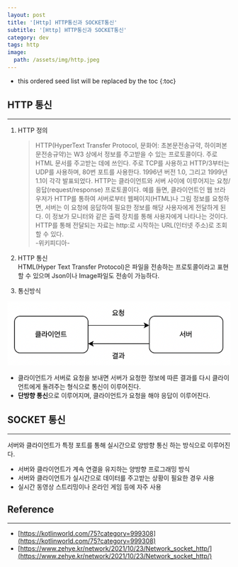 ```yaml
---
layout: post
title: '[Http] HTTP통신과 SOCKET통신'
subtitle: '[Http] HTTP통신과 SOCKET통신'
category: dev
tags: http
image:
  path: /assets/img/http.jpeg
---
```


<!-- prettier-ignore -->
* this ordered seed list will be replaced by the toc 
{:toc}

## HTTP 통신

---

1. HTTP 정의

   > HTTP(HyperText Transfer Protocol, 문화어: 초본문전송규약, 하이퍼본문전송규약)는 W3 상에서 정보를 주고받을 수 있는 프로토콜이다. 주로 HTML 문서를 주고받는 데에 쓰인다. 주로 TCP를 사용하고 HTTP/3부터는 UDP를 사용하며, 80번 포트를 사용한다. 1996년 버전 1.0, 그리고 1999년 1.1이 각각 발표되었다.
   > HTTP는 클라이언트와 서버 사이에 이루어지는 요청/응답(request/response) 프로토콜이다. 예를 들면, 클라이언트인 웹 브라우저가 HTTP를 통하여 서버로부터 웹페이지(HTML)나 그림 정보를 요청하면, 서버는 이 요청에 응답하여 필요한 정보를 해당 사용자에게 전달하게 된다. 이 정보가 모니터와 같은 출력 장치를 통해 사용자에게 나타나는 것이다.
   > HTTP를 통해 전달되는 자료는 http:로 시작하는 URL(인터넷 주소)로 조회할 수 있다.  
   > -위키피디아-

2. HTTP 통신  
   HTML(Hyper Text Transfer Protocol)은 파일을 전송하는 프로토콜이라고 표현할 수 있으며 Json이나 Image파일도 전송이 가능하다.

3. 통신방식

![client_server](/assets/img/development/2022/08/24/client_server.png)

- 클라이언트가 서버로 요청을 보내면 서버가 요청한 정보에 따른 결과를 다시 클라이언트에게 돌려주는 형식으로 통신이 이루어진다.
- **단방향 통신**으로 이루어지며, 클라이언트가 요청을 해야 응답이 이루어진다.

## SOCKET 통신

---

서버와 클라이언트가 특정 포트를 통해 실시간으로 양방향 통신 하는 방식으로 이루어진다.

- 서버와 클라이언트가 계속 연결을 유지하는 양방향 프로그래밍 방식
- 서버와 클라이언트가 실시간으로 데이터를 주고받는 상황이 필요한 경우 사용
- 실시간 동영상 스트리밍이나 온라인 게임 등에 자주 사용

## Reference

---

- [https://kotlinworld.com/75?category=999308](https://kotlinworld.com/75?category=999308)
- [https://www.zehye.kr/network/2021/10/23/Network_socket_http/](https://www.zehye.kr/network/2021/10/23/Network_socket_http/)
